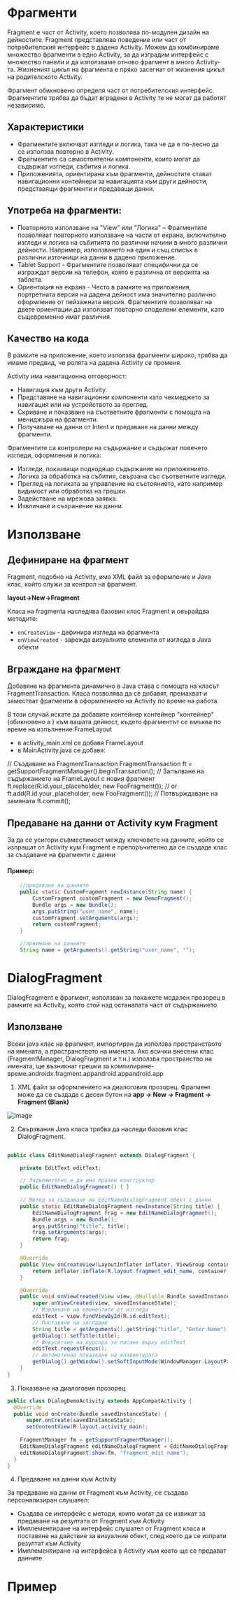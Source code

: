 # Фрагменти

Fragment е част от Activity, коeто позволява по-модулен дизайн на дейностите. Fragment представлява поведение или част от потребителския интерфейс в даденo Activity. Можем да комбинираме множество фрагменти в едно Activity, за да изградим интерфейс с множество панели и да използваме отново фрагмент в много Activity-та. Жизненият цикъл на фрагмента е пряко засегнат от жизнения цикъл на родителското Activity.

Фрагмент обикновено определя част от потребителския интерфейс. Фрагментите трябва да бъдат вградени в Activity те не могат да работят независимо.

## Характеристики

- Фрагментите включват изгледи и логика, така че да е по-лесно да се използва повторно в Activity.
- Фрагментите са самостоятелни компоненти, които могат да съдържат изгледи, събития и логика.
- Приложенията, ориентирана към фрагменти, дейностите стават навигационни контейнери за навигацията към други дейности, представящи фрагменти и предаващи данни.

## Употреба на фрагменти:

- Повторното използване на "View" или "Логика" – Фрагментите позволяват повторното използване на части от екрана, включително изгледи и логика на събитията по различни начини в много различни дейности. Например, използването на един и същ списък в различни източници на данни в дадено приложение.
- Tablet Support - Фрагментите позволяват специфични да се изграждат версии на телефон, която е различна от версията на таблета.
- Ориентация на екрана - Често в рамките на приложения, портретната версия на дадена дейност има значително различно оформление от пейзажната версия. Фрагментите позволяват на двете ориентации да използват повторно споделени елементи, като същевременно имат различия.

## Качество на кода

В рамките на приложение, което използва фрагменти широко, трябва да имаме предвид, че ролята на дадена Activity се променя.

Activity има навигационна отговорност:

- Навигация към други Activity.
- Представяне на навигационни компоненти като чекмеджето за навигация или на устройството за преглед.
- Скриване и показване на съответните фрагменти с помощта на мениджъра на фрагменти.
- Получаване на данни от Intent и предаване на данни между фрагменти.

Фрагментите са контролери на съдържание и съдържат повечето изгледи, оформления и логика:

- Изгледи, показващи подходящо съдържание на приложението.
- Логика за обработка на събития, свързана със съответните изгледи.
- Преглед на логиката за управление на състоянието, като например видимост или обработка на грешки.
- Задействане на мрежова заявка.
- Извличане и съхранение на данни.

# Използване

## Дефиниране на фрагмент

Fragment, подобно на Activity, има XML файл за оформление и Java клас, който служи за контрол на фрагмент.

**layout->New->Fragment**

Класа на fragmenta наследява базовия клас Fragment и овърайдва методите:

- ```onCreateView``` - дефинира изгледа на фрагмента
- ```onViewCreated``` - зарежда визуалните елементи от изгледа в Java обекти

## Вграждане на фрагмент

Добавяне на фрагмента динамично в Java става с помощта на класът FragmentTransaction. Класа позволява да се добавят, премахват и заместват фрагменти в оформлението на Activity по време на работа.

В този случай искате да добавите контейнер контейнер "контейнер" (обикновено a ) към вашата дейност, където фрагментът се вмъква по време на изпълнение:FrameLayout

- в activity_main.xml се добавя FrameLayout
- в MainActivity.java се добавя:

// Създаване на FragmentTransaction
FragmentTransaction ft = getSupportFragmentManager().beginTransaction();
// Запълване на съдържанието на FrameLayout с новия фрагмент
ft.replace(R.id.your_placeholder, new FooFragment()); // or ft.add(R.id.your_placeholder, new FooFragment());
// Потвърждаване на замяната
ft.commit();

## Предаване на данни от Activity кум Fragment

За да се усигори съвместимост между ключовете на данните, който се изпращат от Activity кум Fragment е препоръчително да се създаде клас за създаване на фрагменти с данни

#### Пример:

```java
    //предаване на данните
    public static CustomFragment newInstance(String name) {
        CustomFragment customFragment = new DemoFragment();
        Bundle args = new Bundle();
        args.putString("user_name", name);
        customFragment.setArguments(args);
        return customFragment;
    }
```

```java
    //приемане на данните
    String name = getArguments().getString("user_name", "");	
```

# DialogFragment

DialogFragment е фрагмент, използван за покажете модален прозорец в рамките на Activity, която стой над останалата част от съдържанието.

## Използване

Всеки java клас на фрагмент, импортиран да използва пространството на имената, а пространството на имената. Ако всички внесени клас (FragmentManager, DialogFragment и т.н.) използва пространство на имената, ще възникнат грешки за компилиране-време.androidx.fragment.appandroid.appandroid.app

1. XML файл за оформлението на диалоговия прозорец. Фрагмент може да се създаде с десен бутон на **app -> New -> Fragment -> Fragment (Blank)**

![image](https://user-images.githubusercontent.com/10382663/78098928-167bae80-73e9-11ea-9ff2-56f09a1e8855.png)

2. Свързвания Java класа трябва да наследи базовия клас DialogFragment.

```java

public class EditNameDialogFragment extends DialogFragment {

	private EditText еditText;

    // Задължително е да има празен конструктор
	public EditNameDialogFragment() { }
	
    // Метод за създаване на EditNameDialogFragment обект с данни
	public static EditNameDialogFragment newInstance(String title) {
		EditNameDialogFragment frag = new EditNameDialogFragment();
		Bundle args = new Bundle();
		args.putString("title", title);
		frag.setArguments(args);
		return frag;
	}

	@Override
	public View onCreateView(LayoutInflater inflater, ViewGroup container, Bundle savedInstanceState) {
		return inflater.inflate(R.layout.fragment_edit_name, container);
	}

	@Override
	public void onViewCreated(View view, @Nullable Bundle savedInstanceState) {
		super.onViewCreated(view, savedInstanceState);
		// Извличане на елементите от изгледа
		еditText = view.findViewById(R.id.editText);
		// Поставяне на заглавие
		String title = getArguments().getString("title", "Enter Name");
		getDialog().setTitle(title);
		// Фокуситане на курсора за писане върху еditText
		еditText.requestFocus();
        // Автоматично показване на клавиятурата
		getDialog().getWindow().setSoftInputMode(WindowManager.LayoutParams.SOFT_INPUT_STATE_VISIBLE);
	}
}

```

3. Показване на диалоговия прозорец

```java
public class DialogDemoActivity extends AppCompatActivity {
  @Override
  public void onCreate(Bundle savedInstanceState) {
      super.onCreate(savedInstanceState);
      setContentView(R.layout.activity_main);
      
    FragmentManager fm = getSupportFragmentManager();
    EditNameDialogFragment editNameDialogFragment = EditNameDialogFragment.newInstance("Title");
    editNameDialogFragment.show(fm, "fragment_edit_name");
  }
}
```

4. Предаване на данни към Activity

За предаване на данни от Fragment към Activity, се създава персонализиран слушател:

- Създава се интерфейс с методи, които могат да се извикат за предаване на резултата от Fragment към Activity
- Имплементиране на интерфейс слушател от Fragment класа и поставяне на дайствие за визуалния обект, след което да се изпрати резултат към Activity
- Имплементиране на интерфейса в Activity към което ще се предават данните.

# Пример




